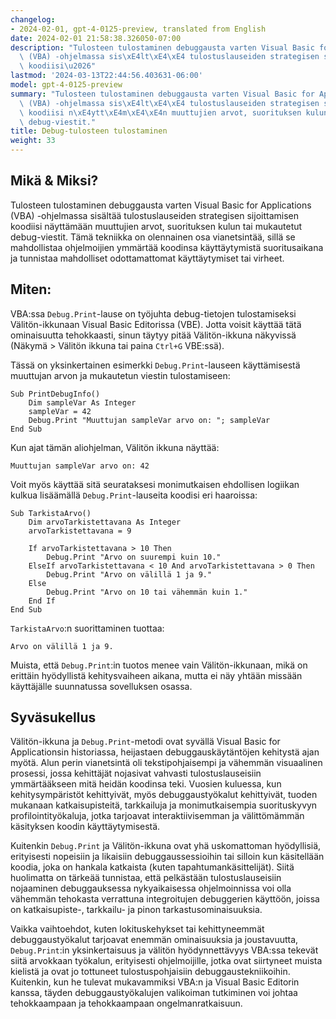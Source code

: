 ```yaml
---
changelog:
- 2024-02-01, gpt-4-0125-preview, translated from English
date: 2024-02-01 21:58:38.326050-07:00
description: "Tulosteen tulostaminen debuggausta varten Visual Basic for Applications\
  \ (VBA) -ohjelmassa sis\xE4lt\xE4\xE4 tulostuslauseiden strategisen sijoittamisen\
  \ koodiisi\u2026"
lastmod: '2024-03-13T22:44:56.403631-06:00'
model: gpt-4-0125-preview
summary: "Tulosteen tulostaminen debuggausta varten Visual Basic for Applications\
  \ (VBA) -ohjelmassa sis\xE4lt\xE4\xE4 tulostuslauseiden strategisen sijoittamisen\
  \ koodiisi n\xE4ytt\xE4m\xE4\xE4n muuttujien arvot, suorituksen kulun tai mukautetut\
  \ debug-viestit."
title: Debug-tulosteen tulostaminen
weight: 33
---
```


## Mikä & Miksi?
Tulosteen tulostaminen debuggausta varten Visual Basic for Applications (VBA) -ohjelmassa sisältää tulostuslauseiden strategisen sijoittamisen koodiisi näyttämään muuttujien arvot, suorituksen kulun tai mukautetut debug-viestit. Tämä tekniikka on olennainen osa vianetsintää, sillä se mahdollistaa ohjelmoijien ymmärtää koodinsa käyttäytymistä suoritusaikana ja tunnistaa mahdolliset odottamattomat käyttäytymiset tai virheet.

## Miten:
VBA:ssa `Debug.Print`-lause on työjuhta debug-tietojen tulostamiseksi Välitön-ikkunaan Visual Basic Editorissa (VBE). Jotta voisit käyttää tätä ominaisuutta tehokkaasti, sinun täytyy pitää Välitön-ikkuna näkyvissä (Näkymä > Välitön ikkuna tai paina `Ctrl+G` VBE:ssä).

Tässä on yksinkertainen esimerkki `Debug.Print`-lauseen käyttämisestä muuttujan arvon ja mukautetun viestin tulostamiseen:

```basic
Sub PrintDebugInfo()
    Dim sampleVar As Integer
    sampleVar = 42
    Debug.Print "Muuttujan sampleVar arvo on: "; sampleVar
End Sub
```

Kun ajat tämän aliohjelman, Välitön ikkuna näyttää:
```
Muuttujan sampleVar arvo on: 42
```

Voit myös käyttää sitä seurataksesi monimutkaisen ehdollisen logiikan kulkua lisäämällä `Debug.Print`-lauseita koodisi eri haaroissa:

```basic
Sub TarkistaArvo()
    Dim arvoTarkistettavana As Integer
    arvoTarkistettavana = 9
    
    If arvoTarkistettavana > 10 Then
        Debug.Print "Arvo on suurempi kuin 10."
    ElseIf arvoTarkistettavana < 10 And arvoTarkistettavana > 0 Then
        Debug.Print "Arvo on välillä 1 ja 9."
    Else
        Debug.Print "Arvo on 10 tai vähemmän kuin 1."
    End If
End Sub
```

`TarkistaArvo`:n suorittaminen tuottaa:
```
Arvo on välillä 1 ja 9.
```

Muista, että `Debug.Print`:in tuotos menee vain Välitön-ikkunaan, mikä on erittäin hyödyllistä kehitysvaiheen aikana, mutta ei näy yhtään missään käyttäjälle suunnatussa sovelluksen osassa.

## Syväsukellus
Välitön-ikkuna ja `Debug.Print`-metodi ovat syvällä Visual Basic for Applicationsin historiassa, heijastaen debuggauskäytäntöjen kehitystä ajan myötä. Alun perin vianetsintä oli tekstipohjaisempi ja vähemmän visuaalinen prosessi, jossa kehittäjät nojasivat vahvasti tulostuslauseisiin ymmärtääkseen mitä heidän koodinsa teki. Vuosien kuluessa, kun kehitysympäristöt kehittyivät, myös debuggaustyökalut kehittyivät, tuoden mukanaan katkaisupisteitä, tarkkailuja ja monimutkaisempia suorituskyvyn profilointityökaluja, jotka tarjoavat interaktiivisemman ja välittömämmän käsityksen koodin käyttäytymisestä.

Kuitenkin `Debug.Print` ja Välitön-ikkuna ovat yhä uskomattoman hyödyllisiä, erityisesti nopeisiin ja likaisiin debuggaussessioihin tai silloin kun käsitellään koodia, joka on hankala katkaista (kuten tapahtumankäsittelijät). Siitä huolimatta on tärkeää tunnistaa, että pelkästään tulostuslauseisiin nojaaminen debuggauksessa nykyaikaisessa ohjelmoinnissa voi olla vähemmän tehokasta verrattuna integroitujen debuggerien käyttöön, joissa on katkaisupiste-, tarkkailu- ja pinon tarkastusominaisuuksia.

Vaikka vaihtoehdot, kuten lokituskehykset tai kehittyneemmät debuggaustyökalut tarjoavat enemmän ominaisuuksia ja joustavuutta, `Debug.Print`:in yksinkertaisuus ja välitön hyödynnettävyys VBA:ssa tekevät siitä arvokkaan työkalun, erityisesti ohjelmoijille, jotka ovat siirtyneet muista kielistä ja ovat jo tottuneet tulostuspohjaisiin debuggaustekniikoihin. Kuitenkin, kun he tulevat mukavammiksi VBA:n ja Visual Basic Editorin kanssa, täyden debuggaustyökalujen valikoiman tutkiminen voi johtaa tehokkaampaan ja tehokkaampaan ongelmanratkaisuun.
